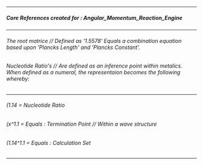 
---

##### Core References created for : Angular_Momentum_Reaction_Engine

---

###### The root matrice // Defined as '1.5578' Equals a combination equation based upon 'Plancks Length' and 'Plancks Constant'.

###### Nucleotide Ratio's // Are defined as an inference point within metalics. When defined as a numeral, the representaion becomes the following whereby:

---
 
###### (1.14 = Nucleotide Ratio
###### (x^1.1 = Equals : Termination Point // Within a wave structure
###### (1.14^1.1 = Equals : Calculation Set

---
